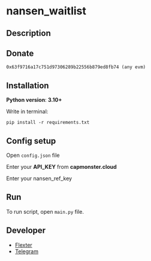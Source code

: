 # nansen_waitlist

## Description

## Donate

```
0x63f9716a17c751d97306289b22556b879ed8fb74 (any evm)
```

## Installation

**Python version**: **3.10+**

Write in terminal:

```
pip install -r requirements.txt
```


## Config setup

Open ```config.json``` file

Enter your **API_KEY** from **capmonster.cloud**

Enter your nansen_ref_key


## Run

To run script, open ```main.py``` file. 

## Developer

- [Flexter](https://github.com/flexter1)
- 
  [Telegram](https://t.me/flexterwork)

